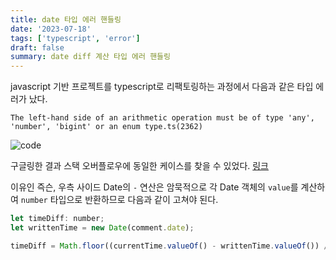 ```yaml
---
title: date 타입 에러 핸들링
date: '2023-07-18'
tags: ['typescript', 'error']
draft: false
summary: date diff 계산 타입 에러 핸들링
---
```


javascript 기반 프로젝트를 typescript로 리팩토링하는 과정에서 다음과 같은 타입 에러가 났다.

```
The left-hand side of an arithmetic operation must be of type 'any', 'number', 'bigint' or an enum type.ts(2362)
```

![code](https://github.com/wontae99/wontae99-blog/assets/109476712/610e7640-739a-49c4-8527-bbbc4021328c)

구글링한 결과 스택 오버플로우에 동일한 케이스를 찾을 수 있었다. [링크](https://stackoverflow.com/questions/36560806/the-left-hand-side-of-an-arithmetic-operation-must-be-of-type-any-number-or)

이유인 즉슨, 우측 사이드 Date의 `-` 연산은 암묵적으로 각 Date 객체의 `value`를 계산하여 `number` 타입으로 반환하므로 다음과 같이 고쳐야 된다.

```javascript
let timeDiff: number;
let writtenTime = new Date(comment.date);

timeDiff = Math.floor((currentTime.valueOf() - writtenTime.valueOf()) / 1000) // 단위: 초(second)
```
